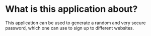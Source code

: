 # What is this application about?
This application can be used to generate a random and very
secure password, which one can use to sign up to different
websites.